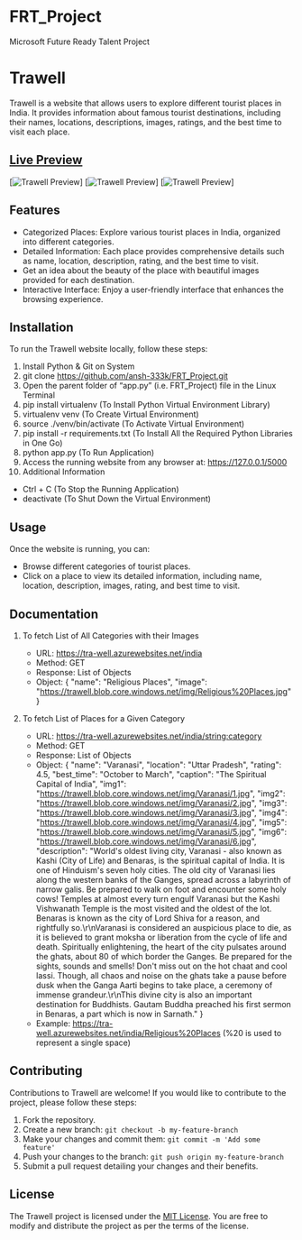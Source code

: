 # FRT_Project
Microsoft Future Ready Talent Project
# Trawell

Trawell is a website that allows users to explore different tourist places in India. It provides information about famous tourist destinations, including their names, locations, descriptions, images, ratings, and the best time to visit each place.

## [Live Preview](https://tra-well.azurewebsites.net)

[![Trawell Preview](./pictures/welcoming-page.png)]
[![Trawell Preview](./pictures/welcoming-page.png)]
[![Trawell Preview](./pictures/welcoming-page.png)]

## Features

- Categorized Places: Explore various tourist places in India, organized into different categories.
- Detailed Information: Each place provides comprehensive details such as name, location, description, rating, and the best time to visit.
- Get an idea about the beauty of the place with beautiful images provided for each destination.
- Interactive Interface: Enjoy a user-friendly interface that enhances the browsing experience.

## Installation

To run the Trawell website locally, follow these steps:

1. Install Python & Git on System
2. git clone https://github.com/ansh-333k/FRT_Project.git
3. Open the parent folder of “app.py” (i.e. FRT_Project) file in the Linux Terminal
4. pip install virtualenv (To Install Python Virtual Environment Library)
5. virtualenv venv (To Create Virtual Environment)
6. source ./venv/bin/activate (To Activate Virtual Environment)
7. pip install -r requirements.txt (To Install All the Required Python Libraries in One Go)
8. python app.py (To Run Application)
9. Access the running website from any browser at: https://127.0.0.1/5000
10. Additional Information
- Ctrl + C (To Stop the Running Application)
- deactivate (To Shut Down the Virtual Environment)

## Usage

Once the website is running, you can:

- Browse different categories of tourist places.
- Click on a place to view its detailed information, including name, location, description, images, rating, and best time to visit.

## Documentation

1. To fetch List of All Categories with their Images
   - URL: https://tra-well.azurewebsites.net/india
   - Method: GET
   - Response: List of Objects
   - Object: {
                    "name": "Religious Places",
                    "image": "https://trawell.blob.core.windows.net/img/Religious%20Places.jpg"
                 }

2. To fetch List of Places for a Given Category
   - URL: https://tra-well.azurewebsites.net/india/<string:category>
   - Method: GET
   - Response: List of Objects
   - Object: {
                    "name": "Varanasi",
                    "location": "Uttar Pradesh",
                    "rating": 4.5,
                    "best_time": "October to March",
                    "caption": "The Spiritual Capital of India",
                    "img1": "https://trawell.blob.core.windows.net/img/Varanasi/1.jpg",
                    "img2": "https://trawell.blob.core.windows.net/img/Varanasi/2.jpg",
                    "img3": "https://trawell.blob.core.windows.net/img/Varanasi/3.jpg",
                    "img4": "https://trawell.blob.core.windows.net/img/Varanasi/4.jpg",
                    "img5": "https://trawell.blob.core.windows.net/img/Varanasi/5.jpg",
                    "img6": "https://trawell.blob.core.windows.net/img/Varanasi/6.jpg",
                    "description": "World's oldest living city, Varanasi - also known as Kashi (City of Life) and Benaras, is the spiritual capital of India. It is one of Hinduism's seven holy cities. The old city of Varanasi lies along the western banks of the Ganges, spread across a labyrinth of narrow galis. Be prepared to walk on foot and encounter some holy cows! Temples at almost every turn engulf Varanasi but the Kashi Vishwanath Temple is the most visited and the oldest of the lot. Benaras is known as the city of Lord Shiva for a reason, and rightfully so.\r\nVaranasi is considered an auspicious place to die, as it is believed to grant moksha or liberation from the cycle of life and death. Spiritually enlightening, the heart of the city pulsates around the ghats, about 80 of which border the Ganges. Be prepared for the sights, sounds and smells! Don't miss out on the hot chaat and cool lassi. Though, all chaos and noise on the ghats take a pause before dusk when the Ganga Aarti begins to take place, a ceremony of immense grandeur.\r\nThis divine city is also an important destination for Buddhists. Gautam Buddha preached his first sermon in Benaras, a part which is now in Sarnath."
                 }
   - Example: https://tra-well.azurewebsites.net/india/Religious%20Places
    (%20 is used to represent a single space)


## Contributing

Contributions to Trawell are welcome! If you would like to contribute to the project, please follow these steps:

1. Fork the repository.
2. Create a new branch: `git checkout -b my-feature-branch`
3. Make your changes and commit them: `git commit -m 'Add some feature'`
4. Push your changes to the branch: `git push origin my-feature-branch`
5. Submit a pull request detailing your changes and their benefits.

## License

The Trawell project is licensed under the [MIT License](link-to-license). You are free to modify and distribute the project as per the terms of the license.

